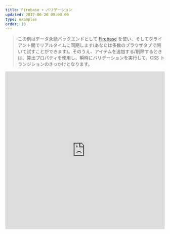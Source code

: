 ```yaml
---
title: Firebase + バリデーション
updated: 2017-06-26 00:00:00
type: examples
order: 10
---
```


> この例はデータ永続バックエンドとして [Firebase](https://firebase.google.com/) を使い、そしてクライアント間でリアルタイムに同期します(あなたは多数のブラウザタブで開いて試すことができます)。そのうえ、アイテムを追加する/削除するときは、算出プロパティを使用し、瞬時にバリデーションを実行して、CSS トランジションのきっかけとなります。

<iframe width="100%" height="500" src="https://jsfiddle.net/chrisvfritz/pyLbpzzx/embedded/result,html,js,css" allowfullscreen="allowfullscreen" frameborder="0"></iframe>
